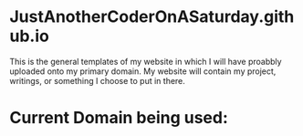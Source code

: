 # JustAnotherCoderOnASaturday.github.io
This is the general templates of my website in which I will have proabbly uploaded 
onto my primary domain. My website will contain my project, writings, or something 
I choose to put in there.

# Current Domain being used: 
